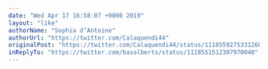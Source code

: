 ```yaml
---
date: "Wed Apr 17 16:58:07 +0000 2019"
layout: "like"
authorName: "Sophia d’Antoine"
authorUrl: "https://twitter.com/Calaquendi44"
originalPost: "https://twitter.com/Calaquendi44/status/1118559275331260416"
inReplyTo: "https://twitter.com/basalberts/status/1118551512307970048"
---
```

